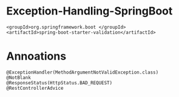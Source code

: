 # Exception-Handling-SpringBoot

    <groupId>org.springframework.boot </groupId>
    <artifactId>spring-boot-starter-validation</artifactId>

# Annoations
    @ExceptionHandler(MethodArgumentNotValidException.class)
    @NotBlank
    @ResponseStatus(HttpStatus.BAD_REQUEST)
    @RestControllerAdvice

